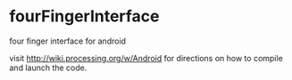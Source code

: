 fourFingerInterface
===================

four finger interface for android

visit http://wiki.processing.org/w/Android for directions on how to compile and launch the code. 
